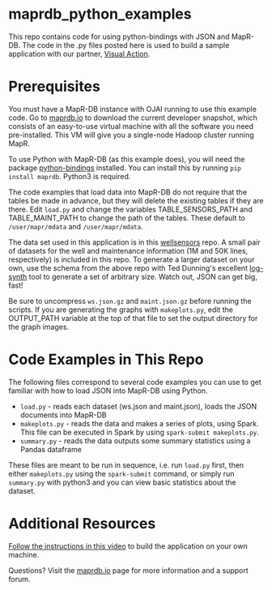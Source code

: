 # maprdb_python_examples
This repo contains code for using python-bindings with JSON and MapR-DB.  The code in the .py files posted here is used to build a sample application with our partner, [Visual Action](http://www.visualaction.com/).

# Prerequisites

You must have a MapR-DB instance with OJAI running to use this example code.  Go to [maprdb.io](http://maprdb.io) to download the current developer snapshot, which consists of an easy-to-use virtual machine with all the software you need pre-installed.  This VM will give you a single-node Hadoop cluster running MapR.

To use Python with MapR-DB (as this example does), you will need the package [python-bindings](https://github.com/mapr-demos/python-bindings) installed.  You can install this by running ```pip install maprdb```.  Python3 is required.

The code examples that load data into MapR-DB do not require that the tables be made in advance, but they will delete the existing tables if they are there.  Edit ```load.py``` and change the variables TABLE_SENSORS_PATH and TABLE_MAINT_PATH to change the path of the tables.  These default to ```/user/mapr/mdata``` and ```/user/mapr/mdata```.

The data set used in this application is in this [wellsensors](https://github.com/namato/wellsensors) repo.  A small pair of datasets for the well and maintenance information (1M and 50K lines, respectively) is included in this repo.  To generate a larger dataset on your own, use the schema from the above repo with Ted Dunning's excellent [log-synth](https://github.com/tdunning/log-synth) tool to generate a set of arbitrary size.  Watch out, JSON can get big, fast!

Be sure to uncompress ```ws.json.gz``` and ```maint.json.gz``` before running the scripts.  If you are generating the graphs with ```makeplots.py```, edit the OUTPUT_PATH variable at the top of that file to set the output directory for the graph images.

# Code Examples in This Repo

The following files correspond to several code examples you can use to get familiar with how to load JSON into MapR-DB using Python.  

* ```load.py``` - reads each dataset (ws.json and maint.json), loads the JSON documents into MapR-DB
* ```makeplots.py``` - reads the data and makes a series of plots, using Spark.  This file can be executed in Spark by using ```spark-submit makeplots.py```.
* ```summary.py``` - reads the data outputs some summary statistics using a Pandas dataframe

These files are meant to be run in sequence, i.e. run ``load.py`` first, then either ``makeplots.py`` using the ``spark-submit`` command, or simply run ```summary.py``` with python3 and you can view basic statistics about the dataset.

# Additional Resources

[Follow the instructions in this video](https://www.youtube.com/watch?v=-pbvRTrJNIc) to build the application on your own machine.

Questions?  Visit the [maprdb.io](http://maprdb.io) page for more information and a support forum.
